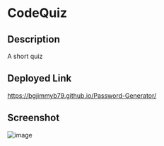 # CodeQuiz

## Description

A short quiz 

## Deployed Link

https://bgjimmyb79.github.io/Password-Generator/

## Screenshot
![image](https://github.com/BgJimmyB79/Password-Generator/assets/152930710/512cf467-9bc9-44fe-895b-1a1297fb3fec)
